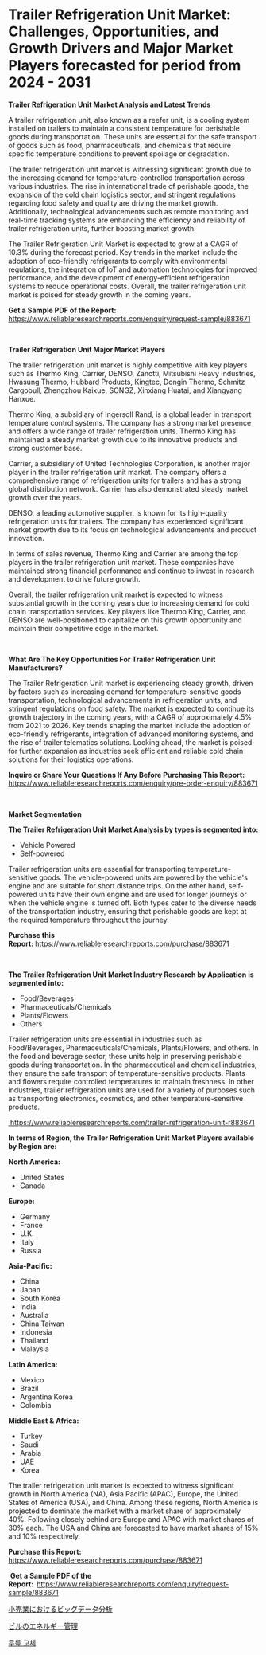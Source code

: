 <p><h1>Trailer Refrigeration Unit Market: Challenges, Opportunities, and Growth Drivers and Major Market Players forecasted for period from 2024 - 2031</h1></p><p><strong>Trailer Refrigeration Unit Market Analysis and Latest Trends</strong></p>
<p><p>A trailer refrigeration unit, also known as a reefer unit, is a cooling system installed on trailers to maintain a consistent temperature for perishable goods during transportation. These units are essential for the safe transport of goods such as food, pharmaceuticals, and chemicals that require specific temperature conditions to prevent spoilage or degradation.</p><p>The trailer refrigeration unit market is witnessing significant growth due to the increasing demand for temperature-controlled transportation across various industries. The rise in international trade of perishable goods, the expansion of the cold chain logistics sector, and stringent regulations regarding food safety and quality are driving the market growth. Additionally, technological advancements such as remote monitoring and real-time tracking systems are enhancing the efficiency and reliability of trailer refrigeration units, further boosting market growth.</p><p>The Trailer Refrigeration Unit Market is expected to grow at a CAGR of 10.3% during the forecast period. Key trends in the market include the adoption of eco-friendly refrigerants to comply with environmental regulations, the integration of IoT and automation technologies for improved performance, and the development of energy-efficient refrigeration systems to reduce operational costs. Overall, the trailer refrigeration unit market is poised for steady growth in the coming years.</p></p>
<p><strong>Get a Sample PDF of the Report:&nbsp;</strong> <a href="https://www.reliableresearchreports.com/enquiry/request-sample/883671">https://www.reliableresearchreports.com/enquiry/request-sample/883671</a></p>
<p>&nbsp;</p>
<p><strong>Trailer Refrigeration Unit Major Market Players</strong></p>
<p><p>The trailer refrigeration unit market is highly competitive with key players such as Thermo King, Carrier, DENSO, Zanotti, Mitsubishi Heavy Industries, Hwasung Thermo, Hubbard Products, Kingtec, Dongin Thermo, Schmitz Cargobull, Zhengzhou Kaixue, SONGZ, Xinxiang Huatai, and Xiangyang Hanxue.</p><p>Thermo King, a subsidiary of Ingersoll Rand, is a global leader in transport temperature control systems. The company has a strong market presence and offers a wide range of trailer refrigeration units. Thermo King has maintained a steady market growth due to its innovative products and strong customer base.</p><p>Carrier, a subsidiary of United Technologies Corporation, is another major player in the trailer refrigeration unit market. The company offers a comprehensive range of refrigeration units for trailers and has a strong global distribution network. Carrier has also demonstrated steady market growth over the years.</p><p>DENSO, a leading automotive supplier, is known for its high-quality refrigeration units for trailers. The company has experienced significant market growth due to its focus on technological advancements and product innovation.</p><p>In terms of sales revenue, Thermo King and Carrier are among the top players in the trailer refrigeration unit market. These companies have maintained strong financial performance and continue to invest in research and development to drive future growth. </p><p>Overall, the trailer refrigeration unit market is expected to witness substantial growth in the coming years due to increasing demand for cold chain transportation services. Key players like Thermo King, Carrier, and DENSO are well-positioned to capitalize on this growth opportunity and maintain their competitive edge in the market.</p></p>
<p>&nbsp;</p>
<p><strong>What Are The Key Opportunities For Trailer Refrigeration Unit Manufacturers?</strong></p>
<p><p>The Trailer Refrigeration Unit market is experiencing steady growth, driven by factors such as increasing demand for temperature-sensitive goods transportation, technological advancements in refrigeration units, and stringent regulations on food safety. The market is expected to continue its growth trajectory in the coming years, with a CAGR of approximately 4.5% from 2021 to 2026. Key trends shaping the market include the adoption of eco-friendly refrigerants, integration of advanced monitoring systems, and the rise of trailer telematics solutions. Looking ahead, the market is poised for further expansion as industries seek efficient and reliable cold chain solutions for their logistics operations.</p></p>
<p><strong>Inquire or Share Your Questions If Any Before Purchasing This Report:</strong> <a href="https://www.reliableresearchreports.com/enquiry/pre-order-enquiry/883671">https://www.reliableresearchreports.com/enquiry/pre-order-enquiry/883671</a></p>
<p>&nbsp;</p>
<p><strong>Market Segmentation</strong></p>
<p><strong>The Trailer Refrigeration Unit Market Analysis by types is segmented into:</strong></p>
<p><ul><li>Vehicle Powered</li><li>Self-powered</li></ul></p>
<p><p>Trailer refrigeration units are essential for transporting temperature-sensitive goods. The vehicle-powered units are powered by the vehicle's engine and are suitable for short distance trips. On the other hand, self-powered units have their own engine and are used for longer journeys or when the vehicle engine is turned off. Both types cater to the diverse needs of the transportation industry, ensuring that perishable goods are kept at the required temperature throughout the journey.</p></p>
<p><strong>Purchase this Report:&nbsp;</strong><a href="https://www.reliableresearchreports.com/purchase/883671">https://www.reliableresearchreports.com/purchase/883671</a></p>
<p>&nbsp;</p>
<p><strong>The Trailer Refrigeration Unit Market Industry Research by Application is segmented into:</strong></p>
<p><ul><li>Food/Beverages</li><li>Pharmaceuticals/Chemicals</li><li>Plants/Flowers</li><li>Others</li></ul></p>
<p><p>Trailer refrigeration units are essential in industries such as Food/Beverages, Pharmaceuticals/Chemicals, Plants/Flowers, and others. In the food and beverage sector, these units help in preserving perishable goods during transportation. In the pharmaceutical and chemical industries, they ensure the safe transport of temperature-sensitive products. Plants and flowers require controlled temperatures to maintain freshness. In other industries, trailer refrigeration units are used for a variety of purposes such as transporting electronics, cosmetics, and other temperature-sensitive products.</p></p>
<p><a href="https://www.reliableresearchreports.com/trailer-refrigeration-unit-r883671">&nbsp;https://www.reliableresearchreports.com/trailer-refrigeration-unit-r883671</a></p>
<p><strong>In terms of Region, the Trailer Refrigeration Unit Market Players available by Region are:</strong></p>
<p>
    <p> <strong> North America: </strong>
        <ul>
            <li>United States</li>
            <li>Canada</li>
        </ul>
        </p> 
    <p> <strong> Europe: </strong>
        <ul>
            <li>Germany</li>
            <li>France</li>
            <li>U.K.</li>
            <li>Italy</li>
            <li>Russia</li>
        </ul>
        </p> 
    <p> <strong> Asia-Pacific: </strong>
        <ul>
            <li>China</li>
            <li>Japan</li>
            <li>South Korea</li>
            <li>India</li>
            <li>Australia</li>
            <li>China Taiwan</li>
            <li>Indonesia</li>
            <li>Thailand</li>
            <li>Malaysia</li>
        </ul>
        </p> 
    <p> <strong> Latin America: </strong>
        <ul>
            <li>Mexico</li>
            <li>Brazil</li>
            <li>Argentina Korea</li>
            <li>Colombia</li>
        </ul>
        </p> 
    <p> <strong> Middle East & Africa: </strong>
        <ul>
            <li>Turkey</li>
            <li>Saudi</li>
            <li>Arabia</li>
            <li>UAE</li>
            <li>Korea</li>
        </ul>
    </p>
    </p>
<p><p>The trailer refrigeration unit market is expected to witness significant growth in North America (NA), Asia Pacific (APAC), Europe, the United States of America (USA), and China. Among these regions, North America is projected to dominate the market with a market share of approximately 40%. Following closely behind are Europe and APAC with market shares of 30% each. The USA and China are forecasted to have market shares of 15% and 10% respectively.</p></p>
<p><strong>Purchase this Report: </strong><a href="https://www.reliableresearchreports.com/purchase/883671">https://www.reliableresearchreports.com/purchase/883671</a></p>
<p>&nbsp;<strong>Get a Sample PDF of the Report:&nbsp;&nbsp;</strong><a href="https://www.reliableresearchreports.com/enquiry/request-sample/883671">https://www.reliableresearchreports.com/enquiry/request-sample/883671</a></p>
<p><strong></strong></p>
<p><p><a href="https://medium.com/@anabelavenport7854/%E5%B0%8F%E5%A3%B2%E3%82%8A%E5%B8%82%E5%A0%B4%E3%83%A1%E3%83%88%E3%83%AA%E3%82%AF%E3%82%B9%E3%81%A7%E3%81%AE%E3%83%93%E3%83%83%E3%82%B0%E3%83%87%E3%83%BC%E3%82%BF%E5%88%86%E6%9E%90%E3%81%AE%E8%A7%A3%E8%AA%AD-%E5%B8%82%E5%A0%B4%E3%82%B7%E3%82%A7%E3%82%A2-%E3%83%88%E3%83%AC%E3%83%B3%E3%83%89-%E6%88%90%E9%95%B7%E3%83%91%E3%82%BF%E3%83%BC%E3%83%B3-58f3fb653f9c">小売業におけるビッグデータ分析</a></p><p><a href="https://medium.com/@raymanta28/%E5%BB%BA%E7%89%A9%E3%82%A8%E3%83%8D%E3%83%AB%E3%82%AE%E3%83%BC%E7%AE%A1%E7%90%86%E5%B8%82%E5%A0%B4-%E7%A8%AE%E9%A1%9E-%E3%82%A2%E3%83%97%E3%83%AA%E3%82%B1%E3%83%BC%E3%82%B7%E3%83%A7%E3%83%B3-%E5%9C%B0%E7%90%86%E3%81%AB%E3%82%88%E3%82%8B%E5%8C%85%E6%8B%AC%E7%9A%84%E8%A9%95%E4%BE%A1-826080b021bd">ビルのエネルギー管理</a></p><p><a href="https://medium.com/@lolitanader1/%EB%AC%B4%EB%A6%8E-%EA%B5%90%EC%B2%B4-%EC%8B%9C%EC%9E%A5-%EC%A0%90%EC%9C%A0%EC%9C%A8-%EC%A7%84%ED%99%94-%EB%B0%8F-%EC%8B%9C%EC%9E%A5-%EC%84%B1%EC%9E%A5-%EC%B6%94%EC%84%B8-2024-2031-92740ce619f6">무릎 교체</a></p></p>